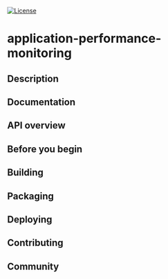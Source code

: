 [![License](https://img.shields.io/badge/License-EPL%201.0-red.svg)](https://opensource.org/licenses/EPL-1.0)
# application-performance-monitoring
## Description
## Documentation
## API overview
## Before you begin
## Building
## Packaging
## Deploying
## Contributing
## Community
